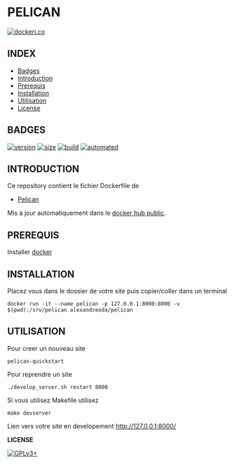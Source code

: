 # PELICAN

[![dockeri.co](https://dockeri.co/image/alexandreoda/pelican)](https://hub.docker.com/r/alexandreoda/pelican)


## INDEX

- [Badges](#BADGES)
- [Introduction](#INTRODUCTION)
- [Prerequis](#PREREQUIS)
- [Installation](#INSTALLATION)
- [Utilisation](#UTILISATION)
- [License](#LICENSE)


## BADGES

[![version](https://images.microbadger.com/badges/version/alexandreoda/pelican.svg)](https://microbadger.com/images/alexandreoda/pelican)
[![size](https://images.microbadger.com/badges/image/alexandreoda/pelican.svg)](https://microbadger.com/images/alexandreoda/pelican")
[![build](https://img.shields.io/docker/build/alexandreoda/pelican.svg)](https://hub.docker.com/r/alexandreoda/pelican)
[![automated](https://img.shields.io/docker/automated/alexandreoda/pelican.svg)](https://hub.docker.com/r/alexandreoda/pelican)


## INTRODUCTION

Ce repository contient le fichier Dockerfile de

- [Pelican](https://pelican.io/)

Mis à jour automatiquement dans le [docker hub public](https://hub.docker.com/r/alexandreoda/pelican).


## PREREQUIS

Installer [docker](https://www.docker.com)


## INSTALLATION

Placez vous dans le dossier de votre site puis copier/coller dans un terminal

```
docker run -it --name pelican -p 127.0.0.1:8000:8000 -v $(pwd):/srv/pelican alexandreoda/pelican
```


## UTILISATION

Pour creer un nouveau site

```
pelican-quickstart
```

Pour reprendre un site

```
./develop_server.sh restart 8000
```

Si vous utilisez Makefile utilisez

```
make devserver
```

Lien vers votre site en developement http://127.0.0.1:8000/


**LICENSE**

[![GPLv3+](http://gplv3.fsf.org/gplv3-127x51.png)](https://github.com/oda-alexandre/pelican/blob/master/LICENSE)
